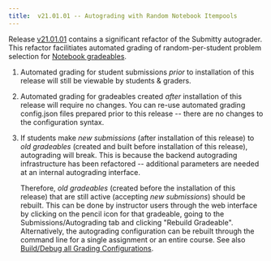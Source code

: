 ```yaml
---
title:  v21.01.01 -- Autograding with Random Notebook Itempools
---
```



Release [v21.01.01](https://github.com/Submitty/Submitty/releases/v20.09.01)
contains a significant refactor of the Submitty
autograder.  This refactor facilitiates automated grading of
random-per-student problem selection for
[Notebook gradeables](/instructor/assignment_configuration/notebook). 


1. Automated grading for student submissions *prior* to installation
   of this release will still be viewable by students & graders.


2. Automated grading for gradeables created *after* installation of
   this release will require no changes.  You can re-use automated
   grading config.json files prepared prior to this release -- there
   are no changes to the configuration syntax.


3. If students make *new submissions* (after installation of this
   release) to *old gradeables* (created and built before installation
   of this release), autograding will break.  This is because the
   backend autograding infrastructure has been refactored -- additional
   parameters are needed at an internal autograding interface.

   Therefore, *old gradeables* (created before the installation of
   this release) that are still active (accepting *new submissions*)
   should be rebuilt.  This can be done by instructor users through
   the web interface by clicking on the pencil icon for that
   gradeable, going to the Submissions/Autograding tab and clicking
   "Rebuild Gradeable".  Alternatively, the autograding configuration
   can be rebuilt through the command line for a single assignment or
   an entire course.  See also
   [Build/Debug all Grading Configurations](/instructor/create_edit_gradeable#builddebug-all-grading-configurations).

